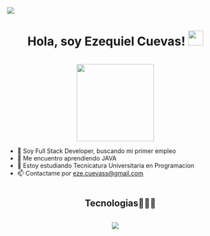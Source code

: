 <img src="https://user-images.githubusercontent.com/73097560/115834477-dbab4500-a447-11eb-908a-139a6edaec5c.gif">
<h1 align="center">Hola, soy Ezequiel Cuevas! <img src="https://media.giphy.com/media/hvRJCLFzcasrR4ia7z/giphy.gif" width="35"></h1>

</br>
<div align=center>
  <img height="180em" src="https://github-readme-stats-eight-theta.vercel.app/api/top-langs/?username=EzeCuevass&layout=compact&langs_count=8&theme=algolia&show_icons=true"/>
</div>

- 🔭 Soy Full Stack Developer, buscando mi primer empleo
- 🌱 Me encuentro aprendiendo JAVA
- 📖 Estoy estudiando Tecnicatura Universitaria en Programacion
- 📫 Contactame por eze.cuevass@gmail.com

<div id="user-content-toc">
  <ul align="center">
    <summary><h2 style="display: inline-block">Tecnologias👨🏻‍💻</h2></summary>
  </ul>
</div>

<p align="center">
  <a href="https://skillicons.dev">
    <img src="https://skillicons.dev/icons?i=html,css,js,express,nodejs,mongodb,react,redux,git,github,heroku,java,linux,materialui,mysql,netlify,postman,powershell,py,vscode&perline=10" />
  </a>
</p>
